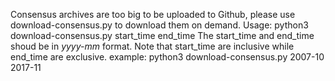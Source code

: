 Consensus archives are too big to be uploaded to Github, please use download-consensus.py to download them on demand.
Usage: python3 download-consensus.py start_time end_time
The start_time and end_time shoud be in *yyyy-mm* format. Note that start_time are inclusive while end_time are exclusive.
example: python3 download-consensus.py 2007-10 2017-11

